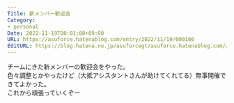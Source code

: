 ```yaml
---
Title: 新メンバー歓迎会
Category:
- personal
Date: 2022-11-19T00:01:00+09:00
URL: https://asuforce.hatenablog.com/entry/2022/11/19/000100
EditURL: https://blog.hatena.ne.jp/asuforcegt/asuforce.hatenablog.com/atom/entry/4207112889937777222
---
```


チームにきた新メンバーの歓迎会をやった。  
色々調整とかやったけど（大抵アシスタントさんが助けてくれてる）無事開催できてよかった。  
これから頑張っていくぞー
